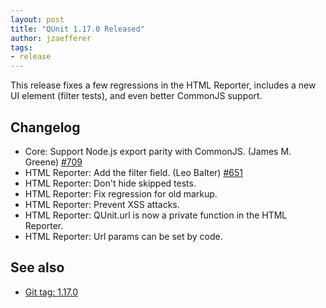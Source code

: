 ```yaml
---
layout: post
title: "QUnit 1.17.0 Released"
author: jzaefferer
tags:
- release
---
```


This release fixes a few regressions in the HTML Reporter, includes a new UI element (filter tests), and even better CommonJS support.

## Changelog

* Core: Support Node.js export parity with CommonJS. (James M. Greene) [#709](https://github.com/qunitjs/qunit/pull/709)
* HTML Reporter: Add the filter field. (Leo Balter) [#651](https://github.com/qunitjs/qunit/issues/651)
* HTML Reporter: Don't hide skipped tests.
* HTML Reporter: Fix regression for old markup.
* HTML Reporter: Prevent XSS attacks.
* HTML Reporter: QUnit.url is now a private function in the HTML Reporter.
* HTML Reporter: Url params can be set by code.

## See also

* [Git tag: 1.17.0](https://github.com/qunitjs/qunit/releases/tag/1.17.0)
